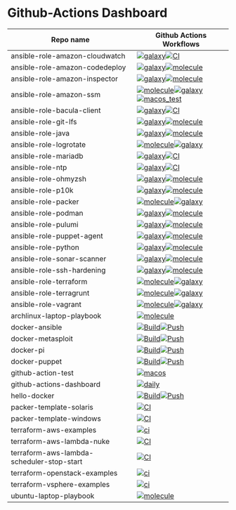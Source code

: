 Github-Actions Dashboard
========================

| Repo name | Github Actions Workflows |
| --------- | ------------------------ |
| ansible-role-amazon-cloudwatch | [![galaxy](https://github.com/diodonfrost/ansible-role-amazon-cloudwatch/workflows/galaxy/badge.svg)](https://github.com/diodonfrost/ansible-role-amazon-cloudwatch/actions)[![CI](https://github.com/diodonfrost/ansible-role-amazon-cloudwatch/workflows/CI/badge.svg)](https://github.com/diodonfrost/ansible-role-amazon-cloudwatch/actions) |
| ansible-role-amazon-codedeploy | [![galaxy](https://github.com/diodonfrost/ansible-role-amazon-codedeploy/workflows/galaxy/badge.svg)](https://github.com/diodonfrost/ansible-role-amazon-codedeploy/actions)[![molecule](https://github.com/diodonfrost/ansible-role-amazon-codedeploy/workflows/molecule/badge.svg)](https://github.com/diodonfrost/ansible-role-amazon-codedeploy/actions) |
| ansible-role-amazon-inspector | [![galaxy](https://github.com/diodonfrost/ansible-role-amazon-inspector/workflows/galaxy/badge.svg)](https://github.com/diodonfrost/ansible-role-amazon-inspector/actions)[![molecule](https://github.com/diodonfrost/ansible-role-amazon-inspector/workflows/molecule/badge.svg)](https://github.com/diodonfrost/ansible-role-amazon-inspector/actions) |
| ansible-role-amazon-ssm | [![molecule](https://github.com/diodonfrost/ansible-role-amazon-ssm/workflows/molecule/badge.svg)](https://github.com/diodonfrost/ansible-role-amazon-ssm/actions)[![galaxy](https://github.com/diodonfrost/ansible-role-amazon-ssm/workflows/galaxy/badge.svg)](https://github.com/diodonfrost/ansible-role-amazon-ssm/actions)[![macos_test](https://github.com/diodonfrost/ansible-role-amazon-ssm/workflows/macos_test/badge.svg)](https://github.com/diodonfrost/ansible-role-amazon-ssm/actions) |
| ansible-role-bacula-client | [![galaxy](https://github.com/diodonfrost/ansible-role-bacula-client/workflows/galaxy/badge.svg)](https://github.com/diodonfrost/ansible-role-bacula-client/actions)[![CI](https://github.com/diodonfrost/ansible-role-bacula-client/workflows/CI/badge.svg)](https://github.com/diodonfrost/ansible-role-bacula-client/actions) |
| ansible-role-git-lfs | [![galaxy](https://github.com/diodonfrost/ansible-role-git-lfs/workflows/galaxy/badge.svg)](https://github.com/diodonfrost/ansible-role-git-lfs/actions)[![molecule](https://github.com/diodonfrost/ansible-role-git-lfs/workflows/molecule/badge.svg)](https://github.com/diodonfrost/ansible-role-git-lfs/actions) |
| ansible-role-java | [![galaxy](https://github.com/diodonfrost/ansible-role-java/workflows/galaxy/badge.svg)](https://github.com/diodonfrost/ansible-role-java/actions)[![molecule](https://github.com/diodonfrost/ansible-role-java/workflows/molecule/badge.svg)](https://github.com/diodonfrost/ansible-role-java/actions) |
| ansible-role-logrotate | [![molecule](https://github.com/diodonfrost/ansible-role-logrotate/workflows/molecule/badge.svg)](https://github.com/diodonfrost/ansible-role-logrotate/actions)[![galaxy](https://github.com/diodonfrost/ansible-role-logrotate/workflows/galaxy/badge.svg)](https://github.com/diodonfrost/ansible-role-logrotate/actions) |
| ansible-role-mariadb | [![galaxy](https://github.com/diodonfrost/ansible-role-mariadb/workflows/galaxy/badge.svg)](https://github.com/diodonfrost/ansible-role-mariadb/actions)[![CI](https://github.com/diodonfrost/ansible-role-mariadb/workflows/CI/badge.svg)](https://github.com/diodonfrost/ansible-role-mariadb/actions) |
| ansible-role-ntp | [![galaxy](https://github.com/diodonfrost/ansible-role-ntp/workflows/galaxy/badge.svg)](https://github.com/diodonfrost/ansible-role-ntp/actions)[![CI](https://github.com/diodonfrost/ansible-role-ntp/workflows/CI/badge.svg)](https://github.com/diodonfrost/ansible-role-ntp/actions) |
| ansible-role-ohmyzsh | [![galaxy](https://github.com/diodonfrost/ansible-role-ohmyzsh/workflows/galaxy/badge.svg)](https://github.com/diodonfrost/ansible-role-ohmyzsh/actions)[![molecule](https://github.com/diodonfrost/ansible-role-ohmyzsh/workflows/molecule/badge.svg)](https://github.com/diodonfrost/ansible-role-ohmyzsh/actions) |
| ansible-role-p10k | [![galaxy](https://github.com/diodonfrost/ansible-role-p10k/workflows/galaxy/badge.svg)](https://github.com/diodonfrost/ansible-role-p10k/actions)[![molecule](https://github.com/diodonfrost/ansible-role-p10k/workflows/molecule/badge.svg)](https://github.com/diodonfrost/ansible-role-p10k/actions) |
| ansible-role-packer | [![molecule](https://github.com/diodonfrost/ansible-role-packer/workflows/molecule/badge.svg)](https://github.com/diodonfrost/ansible-role-packer/actions)[![galaxy](https://github.com/diodonfrost/ansible-role-packer/workflows/galaxy/badge.svg)](https://github.com/diodonfrost/ansible-role-packer/actions) |
| ansible-role-podman | [![galaxy](https://github.com/diodonfrost/ansible-role-podman/workflows/galaxy/badge.svg)](https://github.com/diodonfrost/ansible-role-podman/actions)[![molecule](https://github.com/diodonfrost/ansible-role-podman/workflows/molecule/badge.svg)](https://github.com/diodonfrost/ansible-role-podman/actions) |
| ansible-role-pulumi | [![galaxy](https://github.com/diodonfrost/ansible-role-pulumi/workflows/galaxy/badge.svg)](https://github.com/diodonfrost/ansible-role-pulumi/actions)[![molecule](https://github.com/diodonfrost/ansible-role-pulumi/workflows/molecule/badge.svg)](https://github.com/diodonfrost/ansible-role-pulumi/actions) |
| ansible-role-puppet-agent | [![galaxy](https://github.com/diodonfrost/ansible-role-puppet-agent/workflows/galaxy/badge.svg)](https://github.com/diodonfrost/ansible-role-puppet-agent/actions)[![molecule](https://github.com/diodonfrost/ansible-role-puppet-agent/workflows/molecule/badge.svg)](https://github.com/diodonfrost/ansible-role-puppet-agent/actions) |
| ansible-role-python | [![galaxy](https://github.com/diodonfrost/ansible-role-python/workflows/galaxy/badge.svg)](https://github.com/diodonfrost/ansible-role-python/actions)[![molecule](https://github.com/diodonfrost/ansible-role-python/workflows/molecule/badge.svg)](https://github.com/diodonfrost/ansible-role-python/actions) |
| ansible-role-sonar-scanner | [![galaxy](https://github.com/diodonfrost/ansible-role-sonar-scanner/workflows/galaxy/badge.svg)](https://github.com/diodonfrost/ansible-role-sonar-scanner/actions)[![molecule](https://github.com/diodonfrost/ansible-role-sonar-scanner/workflows/molecule/badge.svg)](https://github.com/diodonfrost/ansible-role-sonar-scanner/actions) |
| ansible-role-ssh-hardening | [![galaxy](https://github.com/diodonfrost/ansible-role-ssh-hardening/workflows/galaxy/badge.svg)](https://github.com/diodonfrost/ansible-role-ssh-hardening/actions)[![molecule](https://github.com/diodonfrost/ansible-role-ssh-hardening/workflows/molecule/badge.svg)](https://github.com/diodonfrost/ansible-role-ssh-hardening/actions) |
| ansible-role-terraform | [![molecule](https://github.com/diodonfrost/ansible-role-terraform/workflows/molecule/badge.svg)](https://github.com/diodonfrost/ansible-role-terraform/actions)[![galaxy](https://github.com/diodonfrost/ansible-role-terraform/workflows/galaxy/badge.svg)](https://github.com/diodonfrost/ansible-role-terraform/actions) |
| ansible-role-terragrunt | [![molecule](https://github.com/diodonfrost/ansible-role-terragrunt/workflows/molecule/badge.svg)](https://github.com/diodonfrost/ansible-role-terragrunt/actions)[![galaxy](https://github.com/diodonfrost/ansible-role-terragrunt/workflows/galaxy/badge.svg)](https://github.com/diodonfrost/ansible-role-terragrunt/actions) |
| ansible-role-vagrant | [![molecule](https://github.com/diodonfrost/ansible-role-vagrant/workflows/molecule/badge.svg)](https://github.com/diodonfrost/ansible-role-vagrant/actions)[![galaxy](https://github.com/diodonfrost/ansible-role-vagrant/workflows/galaxy/badge.svg)](https://github.com/diodonfrost/ansible-role-vagrant/actions) |
| archlinux-laptop-playbook | [![molecule](https://github.com/diodonfrost/archlinux-laptop-playbook/workflows/molecule/badge.svg)](https://github.com/diodonfrost/archlinux-laptop-playbook/actions) |
| docker-ansible | [![Build](https://github.com/diodonfrost/docker-ansible/workflows/Build/badge.svg)](https://github.com/diodonfrost/docker-ansible/actions)[![Push](https://github.com/diodonfrost/docker-ansible/workflows/Push/badge.svg)](https://github.com/diodonfrost/docker-ansible/actions) |
| docker-metasploit | [![Build](https://github.com/diodonfrost/docker-metasploit/workflows/Build/badge.svg)](https://github.com/diodonfrost/docker-metasploit/actions)[![Push](https://github.com/diodonfrost/docker-metasploit/workflows/Push/badge.svg)](https://github.com/diodonfrost/docker-metasploit/actions) |
| docker-pi | [![Build](https://github.com/diodonfrost/docker-pi/workflows/Build/badge.svg)](https://github.com/diodonfrost/docker-pi/actions)[![Push](https://github.com/diodonfrost/docker-pi/workflows/Push/badge.svg)](https://github.com/diodonfrost/docker-pi/actions) |
| docker-puppet | [![Build](https://github.com/diodonfrost/docker-puppet/workflows/Build/badge.svg)](https://github.com/diodonfrost/docker-puppet/actions)[![Push](https://github.com/diodonfrost/docker-puppet/workflows/Push/badge.svg)](https://github.com/diodonfrost/docker-puppet/actions) |
| github-action-test | [![macos](https://github.com/diodonfrost/github-action-test/workflows/macos/badge.svg)](https://github.com/diodonfrost/github-action-test/actions) |
| github-actions-dashboard | [![daily](https://github.com/diodonfrost/github-actions-dashboard/workflows/daily/badge.svg)](https://github.com/diodonfrost/github-actions-dashboard/actions) |
| hello-docker | [![Build](https://github.com/diodonfrost/hello-docker/workflows/Build/badge.svg)](https://github.com/diodonfrost/hello-docker/actions)[![Push](https://github.com/diodonfrost/hello-docker/workflows/Push/badge.svg)](https://github.com/diodonfrost/hello-docker/actions) |
| packer-template-solaris | [![CI](https://github.com/diodonfrost/packer-template-solaris/workflows/CI/badge.svg)](https://github.com/diodonfrost/packer-template-solaris/actions) |
| packer-template-windows | [![CI](https://github.com/diodonfrost/packer-template-windows/workflows/CI/badge.svg)](https://github.com/diodonfrost/packer-template-windows/actions) |
| terraform-aws-examples | [![ci](https://github.com/diodonfrost/terraform-aws-examples/workflows/ci/badge.svg)](https://github.com/diodonfrost/terraform-aws-examples/actions) |
| terraform-aws-lambda-nuke | [![CI](https://github.com/diodonfrost/terraform-aws-lambda-nuke/workflows/CI/badge.svg)](https://github.com/diodonfrost/terraform-aws-lambda-nuke/actions) |
| terraform-aws-lambda-scheduler-stop-start | [![CI](https://github.com/diodonfrost/terraform-aws-lambda-scheduler-stop-start/workflows/CI/badge.svg)](https://github.com/diodonfrost/terraform-aws-lambda-scheduler-stop-start/actions) |
| terraform-openstack-examples | [![ci](https://github.com/diodonfrost/terraform-openstack-examples/workflows/ci/badge.svg)](https://github.com/diodonfrost/terraform-openstack-examples/actions) |
| terraform-vsphere-examples | [![ci](https://github.com/diodonfrost/terraform-vsphere-examples/workflows/ci/badge.svg)](https://github.com/diodonfrost/terraform-vsphere-examples/actions) |
| ubuntu-laptop-playbook | [![molecule](https://github.com/diodonfrost/ubuntu-laptop-playbook/workflows/molecule/badge.svg)](https://github.com/diodonfrost/ubuntu-laptop-playbook/actions) |
